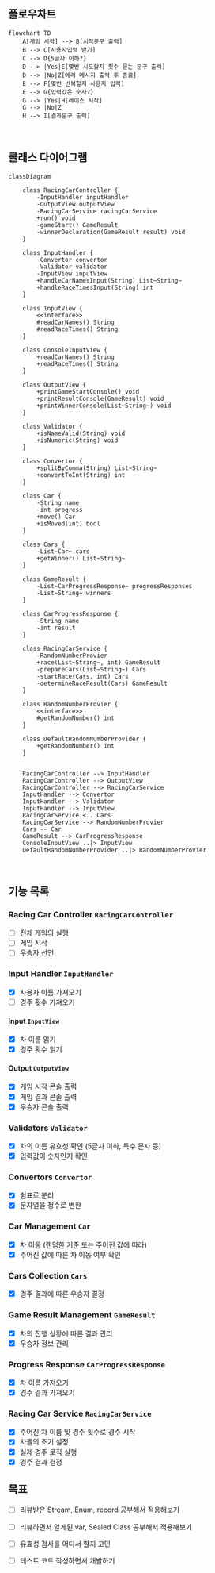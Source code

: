 ## 플로우차트
```mermaid
flowchart TD
    A[게임 시작] --> B[시작문구 출력]
    B --> C[사용자입력 받기]
    C --> D{5글자 이하?}
    D --> |Yes|E[몇번 시도할지 횟수 묻는 문구 출력]
    D --> |No|Z[에러 메시지 출력 후 종료]
    E --> F[몇번 반복할지 사용자 입력]
    F --> G{입력값은 숫자?}
    G --> |Yes|H[레이스 시작]
    G --> |No|Z
    H --> I[결과문구 출력]
```

<br>

## 클래스 다이어그램
```mermaid
classDiagram

    class RacingCarController {
        -InputHandler inputHandler
        -OutputView outputView
        -RacingCarService racingCarService
        +run() void
        -gameStart() GameResult
        -winnerDeclaration(GameResult result) void
    }

    class InputHandler {
        -Convertor convertor
        -Validator validator
        -InputView inputView
        +handleCarNamesInput(String) List~String~
        +handleRaceTimesInput(String) int
    }

    class InputView {
        <<interface>>
        #readCarNames() String
        #readRaceTimes() String
    }

    class ConsoleInputView {
        +readCarNames() String
        +readRaceTimes() String
    }

    class OutputView {
        +printGameStartConsole() void
        +printResultConsole(GameResult) void
        +printWinnerConsole(List~String~) void
    }

    class Validator {
        +isNameValid(String) void
        +isNumeric(String) void
    }

    class Convertor {
        +splitByComma(String) List~String~
        +convertToInt(String) int
    }

    class Car {
        -String name
        -int progress
        +move() Car
        +isMoved(int) bool
    }

    class Cars {
        -List~Car~ cars
        +getWinner() List~String~
    }

    class GameResult {
        -List~CarProgressResponse~ progressResponses
        -List~String~ winners
    }

    class CarProgressResponse {
        -String name
        -int result
    }

    class RacingCarService {
        -RandomNumberProvier
        +race(List~String~, int) GameResult
        -prepareCars(List~String~) Cars
        -startRace(Cars, int) Cars
        -determineRaceResult(Cars) GameResult
    }

    class RandomNumberProvier {
        <<interface>>
        #getRandomNumber() int
    }

    class DefaultRandomNumberProvider {
        +getRandomNumber() int
    }
    

    RacingCarController --> InputHandler
    RacingCarController --> OutputView
    RacingCarController --> RacingCarService
    InputHandler --> Convertor
    InputHandler --> Validator
    InputHandler --> InputView
    RacingCarService <.. Cars
    RacingCarService --> RandomNumberProvier
    Cars -- Car
    GameResult --> CarProgressResponse
    ConsoleInputView ..|> InputView
    DefaultRandomNumberProvider ..|> RandomNumberProvier
```

<br>


## 기능 목록

### Racing Car Controller `RacingCarController`
- [ ] 전체 게임의 실행
- [ ] 게임 시작
- [ ] 우승자 선언

### Input Handler `InputHandler`
- [x] 사용자 이름 가져오기
- [ ] 경주 횟수 가져오기

#### Input `InputView`
- [x] 차 이름 읽기
- [x] 경주 횟수 읽기

#### Output `OutputView`
- [x] 게임 시작 콘솔 출력
- [x] 게임 결과 콘솔 출력
- [x] 우승자 콘솔 출력

### Validators `Validator`
- [x] 차의 이름 유효성 확인 (5글자 이하, 특수 문자 등)
- [x] 입력값이 숫자인지 확인

### Convertors `Convertor`
- [x] 쉼표로 분리
- [x] 문자열을 정수로 변환

### Car Management `Car`
- [x] 차 이동 (랜덤한 기준 또는 주어진 값에 따라)
- [x] 주어진 값에 따른 차 이동 여부 확인

### Cars Collection `Cars`
- [x] 경주 결과에 따른 우승자 결정

### Game Result Management `GameResult`
- [x] 차의 진행 상황에 따른 결과 관리
- [x] 우승자 정보 관리

### Progress Response `CarProgressResponse`
- [x] 차 이름 가져오기
- [x] 경주 결과 가져오기

### Racing Car Service `RacingCarService`
- [x] 주어진 차 이름 및 경주 횟수로 경주 시작
- [x] 차들의 초기 설정
- [x] 실제 경주 로직 실행
- [x] 경주 결과 결정

## 목표
- [ ] 리뷰받은 Stream, Enum, record 공부해서 적용해보기
- [ ] 리뷰하면서 알게된 var, Sealed Class 공부해서 적용해보기
- [ ] 유효성 검사를 어디서 할지 고민
- [ ] 테스트 코드 작성하면서 개발하기

